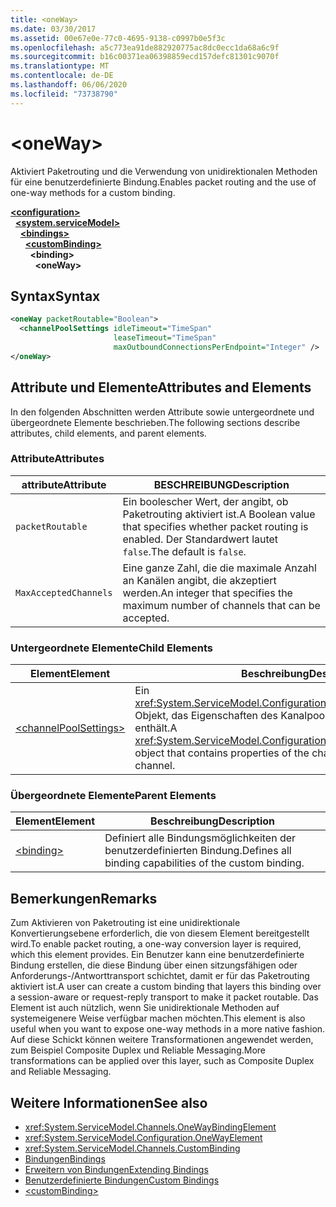 ```yaml
---
title: <oneWay>
ms.date: 03/30/2017
ms.assetid: 00e67e0e-77c0-4695-9138-c0997b0e5f3c
ms.openlocfilehash: a5c773ea91de882920775ac8dc0ecc1da68a6c9f
ms.sourcegitcommit: b16c00371ea06398859ecd157defc81301c9070f
ms.translationtype: MT
ms.contentlocale: de-DE
ms.lasthandoff: 06/06/2020
ms.locfileid: "73738790"
---
```

# \<oneWay>
<span data-ttu-id="987ea-101">Aktiviert Paketrouting und die Verwendung von unidirektionalen Methoden für eine benutzerdefinierte Bindung.</span><span class="sxs-lookup"><span data-stu-id="987ea-101">Enables packet routing and the use of one-way methods for a custom binding.</span></span>  
  
[**\<configuration>**](../configuration-element.md)\
&nbsp;&nbsp;[**\<system.serviceModel>**](system-servicemodel.md)\
&nbsp;&nbsp;&nbsp;&nbsp;[**\<bindings>**](bindings.md)\
&nbsp;&nbsp;&nbsp;&nbsp;&nbsp;&nbsp;[**\<customBinding>**](custombinding.md)\
&nbsp;&nbsp;&nbsp;&nbsp;&nbsp;&nbsp;&nbsp;&nbsp;**\<binding>**\
&nbsp;&nbsp;&nbsp;&nbsp;&nbsp;&nbsp;&nbsp;&nbsp;&nbsp;&nbsp;**\<oneWay>**  
  
## <a name="syntax"></a><span data-ttu-id="987ea-102">Syntax</span><span class="sxs-lookup"><span data-stu-id="987ea-102">Syntax</span></span>  
  
```xml  
<oneWay packetRoutable="Boolean">
  <channelPoolSettings idleTimeout="TimeSpan"
                       leaseTimeout="TimeSpan"
                       maxOutboundConnectionsPerEndpoint="Integer" />
</oneWay>
```  
  
## <a name="attributes-and-elements"></a><span data-ttu-id="987ea-103">Attribute und Elemente</span><span class="sxs-lookup"><span data-stu-id="987ea-103">Attributes and Elements</span></span>  
 <span data-ttu-id="987ea-104">In den folgenden Abschnitten werden Attribute sowie untergeordnete und übergeordnete Elemente beschrieben.</span><span class="sxs-lookup"><span data-stu-id="987ea-104">The following sections describe attributes, child elements, and parent elements.</span></span>  
  
### <a name="attributes"></a><span data-ttu-id="987ea-105">Attribute</span><span class="sxs-lookup"><span data-stu-id="987ea-105">Attributes</span></span>  
  
|<span data-ttu-id="987ea-106">attribute</span><span class="sxs-lookup"><span data-stu-id="987ea-106">Attribute</span></span>|<span data-ttu-id="987ea-107">BESCHREIBUNG</span><span class="sxs-lookup"><span data-stu-id="987ea-107">Description</span></span>|  
|---------------|-----------------|  
|`packetRoutable`|<span data-ttu-id="987ea-108">Ein boolescher Wert, der angibt, ob Paketrouting aktiviert ist.</span><span class="sxs-lookup"><span data-stu-id="987ea-108">A Boolean value that specifies whether packet routing is enabled.</span></span> <span data-ttu-id="987ea-109">Der Standardwert lautet `false`.</span><span class="sxs-lookup"><span data-stu-id="987ea-109">The default is `false`.</span></span>|  
|`MaxAcceptedChannels`|<span data-ttu-id="987ea-110">Eine ganze Zahl, die die maximale Anzahl an Kanälen angibt, die akzeptiert werden.</span><span class="sxs-lookup"><span data-stu-id="987ea-110">An integer that specifies the maximum number of channels that can be accepted.</span></span>|  
  
### <a name="child-elements"></a><span data-ttu-id="987ea-111">Untergeordnete Elemente</span><span class="sxs-lookup"><span data-stu-id="987ea-111">Child Elements</span></span>  
  
|<span data-ttu-id="987ea-112">Element</span><span class="sxs-lookup"><span data-stu-id="987ea-112">Element</span></span>|<span data-ttu-id="987ea-113">Beschreibung</span><span class="sxs-lookup"><span data-stu-id="987ea-113">Description</span></span>|  
|-------------|-----------------|  
|[\<channelPoolSettings>](channelpoolsettings.md)|<span data-ttu-id="987ea-114">Ein <xref:System.ServiceModel.Configuration.ChannelPoolSettingsElement>-Objekt, das Eigenschaften des Kanalpools für den aktuellen Kanal enthält.</span><span class="sxs-lookup"><span data-stu-id="987ea-114">A <xref:System.ServiceModel.Configuration.ChannelPoolSettingsElement> object that contains properties of the channel pool for the current channel.</span></span>|  
  
### <a name="parent-elements"></a><span data-ttu-id="987ea-115">Übergeordnete Elemente</span><span class="sxs-lookup"><span data-stu-id="987ea-115">Parent Elements</span></span>  
  
|<span data-ttu-id="987ea-116">Element</span><span class="sxs-lookup"><span data-stu-id="987ea-116">Element</span></span>|<span data-ttu-id="987ea-117">Beschreibung</span><span class="sxs-lookup"><span data-stu-id="987ea-117">Description</span></span>|  
|-------------|-----------------|  
|[\<binding>](bindings.md)|<span data-ttu-id="987ea-118">Definiert alle Bindungsmöglichkeiten der benutzerdefinierten Bindung.</span><span class="sxs-lookup"><span data-stu-id="987ea-118">Defines all binding capabilities of the custom binding.</span></span>|  
  
## <a name="remarks"></a><span data-ttu-id="987ea-119">Bemerkungen</span><span class="sxs-lookup"><span data-stu-id="987ea-119">Remarks</span></span>  
 <span data-ttu-id="987ea-120">Zum Aktivieren von Paketrouting ist eine unidirektionale Konvertierungsebene erforderlich, die von diesem Element bereitgestellt wird.</span><span class="sxs-lookup"><span data-stu-id="987ea-120">To enable packet routing, a one-way conversion layer is required, which this element provides.</span></span> <span data-ttu-id="987ea-121">Ein Benutzer kann eine benutzerdefinierte Bindung erstellen, die diese Bindung über einen sitzungsfähigen oder Anforderungs-/Antworttransport schichtet, damit er für das Paketrouting aktiviert ist.</span><span class="sxs-lookup"><span data-stu-id="987ea-121">A user can create a custom binding that layers this binding over a session-aware or request-reply transport to make it packet routable.</span></span> <span data-ttu-id="987ea-122">Das Element ist auch nützlich, wenn Sie unidirektionale Methoden auf systemeigenere Weise verfügbar machen möchten.</span><span class="sxs-lookup"><span data-stu-id="987ea-122">This element is also useful when you want to expose one-way methods in a more native fashion.</span></span> <span data-ttu-id="987ea-123">Auf diese Schickt können weitere Transformationen angewendet werden, zum Beispiel Composite Duplex und Reliable Messaging.</span><span class="sxs-lookup"><span data-stu-id="987ea-123">More transformations can be applied over this layer, such as Composite Duplex and Reliable Messaging.</span></span>  
  
## <a name="see-also"></a><span data-ttu-id="987ea-124">Weitere Informationen</span><span class="sxs-lookup"><span data-stu-id="987ea-124">See also</span></span>

- <xref:System.ServiceModel.Channels.OneWayBindingElement>
- <xref:System.ServiceModel.Configuration.OneWayElement>
- <xref:System.ServiceModel.Channels.CustomBinding>
- [<span data-ttu-id="987ea-125">Bindungen</span><span class="sxs-lookup"><span data-stu-id="987ea-125">Bindings</span></span>](../../../wcf/bindings.md)
- [<span data-ttu-id="987ea-126">Erweitern von Bindungen</span><span class="sxs-lookup"><span data-stu-id="987ea-126">Extending Bindings</span></span>](../../../wcf/extending/extending-bindings.md)
- [<span data-ttu-id="987ea-127">Benutzerdefinierte Bindungen</span><span class="sxs-lookup"><span data-stu-id="987ea-127">Custom Bindings</span></span>](../../../wcf/extending/custom-bindings.md)
- [\<customBinding>](custombinding.md)
